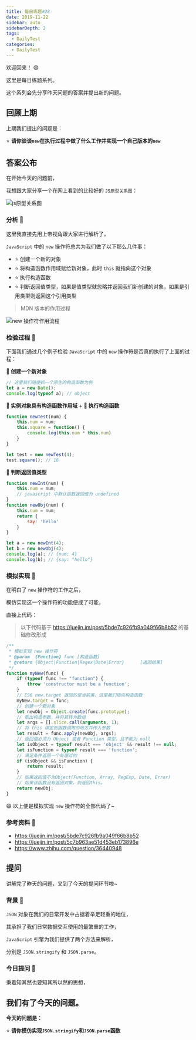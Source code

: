 ```yaml
---
title: 每日练题#28
date: 2019-11-22
sidebar: auto
sidebarDepth: 2
tags: 
  - DailyTest
categories:
  - DailyTest
---
```


欢迎回来！ :smile:

这里是每日练题系列。 

这个系列会先分享昨天问题的答案并提出新的问题。

<!-- more -->

## 回顾上期

上期我们提出的问题是：

:star: **请你谈谈`new`在执行过程中做了什么工作并实现一个自己版本的`new`** 

## 答案公布

在开始今天的问题前，

我想跟大家分享一个在网上看到的比较好的 `JS原型关系图`：

![js原型关系图](https://blog-img-1252360401.cos.ap-guangzhou.myqcloud.com/20191122-1.jpg)

### 分析 :flags:

这里我直接先用上帝视角跟大家进行解析了，

`JavaScript` 中的 `new` 操作符总共为我们做了以下那么几件事：

- :star: 创建一个新的对象
- :star: 将构造函数作用域赋给新对象，此时 `this` 就指向这个对象
- :star: 执行构造函数
- :star: 判断返回值类型，如果是值类型就忽略并返回我们新创建的对象，如果是引用类型则返回这个引用类型

> MDN 版本的作用过程

![new 操作符作用流程](https://blog-img-1252360401.cos.ap-guangzhou.myqcloud.com/20191122-2.png)

### 检验过程 :flags:

下面我们通过几个例子检验 `JavaScript` 中的 `new` 操作符是否真的执行了上面的过程：

**:rocket: 创建一个新对象**

``` javascript
// 这里我们随便抓一个原生的构造函数为例
let a = new Date();
console.log(typeof a); // object
```

**:rocket: 实例对象具有构造函数作用域** + **:rocket: 执行构造函数**

``` javascript
function newTest(num) {
    this.num = num;
    this.square = function() {
        console.log(this.num * this.num) 
    }
}

let test = new newTest(4);
test.square(); // 16
```

**:rocket: 判断返回值类型**

``` javascript
function newInt(num) {
    this.num = num;
    // javascript 中默认函数返回值为 undefined
}
function newObj(num) {
    this.num = num;
    return {
        say: 'hello'
    }
}

let a = new newInt(4);
let b = new newObj(4);
console.log(a); // {num: 4}
console.log(b); // {say: "hello"}
```

### 模拟实现 :flags:

在明白了 `new` 操作符的工作之后，

模仿实现这一个操作符的功能便成了可能，

直接上代码：

> 以下代码基于 https://juejin.im/post/5bde7c926fb9a049f66b8b52 的基础修改形成 

``` javascript
/**
 * 模拟实现 new 操作符
 * @param  {Function} func [构造函数]
 * @return {Object|Function|Regex|Date|Error}      [返回结果]
 */
function myNew(func) {
    if (typeof func !== "function") {
        throw 'constructor must be a function';
    }
    // ES6 new.target 返回的是当前类，这里我们指向构造函数
    myNew.target = func;
    // 创建一个新对象
    let newObj = Object.create(func.prototype);
    // 取出构造参数，并将其转为数组
    let args = [].slice.call(arguments, 1);
    // 将 this 绑定到函数调用的地方并传入参数
    let result = func.apply(newObj, args);
    // 返回值必须为 Object 或者 Function 类型，且不能为 null
    let isObject = typeof result === 'object' && result !== null;
    let isFunction = typeof result === 'function';
    // 满足条件返回一个处理过的
    if (isObject && isFunction) {
        return result;
    }
    // 如果返回值不为Object(Function, Array, RegExp, Date, Error)
    // 如果该函数没有返回对象，则返回this。
    return newObj;
}
```
:smile: 以上便是模拟实现 `new` 操作符的全部代码了~

### 参考资料 :flags:

- https://juejin.im/post/5bde7c926fb9a049f66b8b52
- https://juejin.im/post/5c7b963ae51d453eb173896e
- https://www.zhihu.com/question/36440948

## 提问

讲解完了昨天的问题，又到了今天的提问环节啦~

### 背景 :flags:

`JSON` 对象在我们的日常开发中占据着举足轻重的地位，

其承担了我们日常数据交互使用的最繁重的工作，

`JavaScript` 引擎为我们提供了两个方法来解析，

分别是 `JSON.stringify` 和 `JSON.parse`。

### 今日提问 :flags:

秉着知其然也要知其所以然的思想，

我们有了今天的问题。
---

**今天的问题是：**

:star: **请你模仿实现`JSON.stringify`和`JSON.parse`函数** 